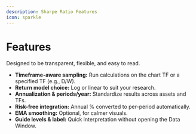 ```yaml
---
description: Sharpe Ratio Features
icon: sparkle
---
```


# Features

Designed to be transparent, flexible, and easy to read.

* **Timeframe-aware sampling:** Run calculations on the chart TF or a specified TF (e.g., D/W).
* **Return model choice:** Log or linear to suit your research.
* **Annualization & periods/year:** Standardize results across assets and TFs.
* **Risk-free integration:** Annual % converted to per-period automatically.
* **EMA smoothing:** Optional, for calmer visuals.
* **Guide levels & label:** Quick interpretation without opening the Data Window.
